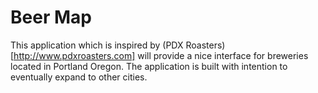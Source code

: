 Beer Map
========

This application which is inspired by (PDX Roasters)[http://www.pdxroasters.com] will provide a nice interface for breweries located in Portland Oregon. The application is built with intention to eventually expand to other cities. 